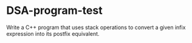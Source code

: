 # DSA-program-test
Write a C++ program that uses stack operations to convert a given infix expression into its postfix equivalent.
